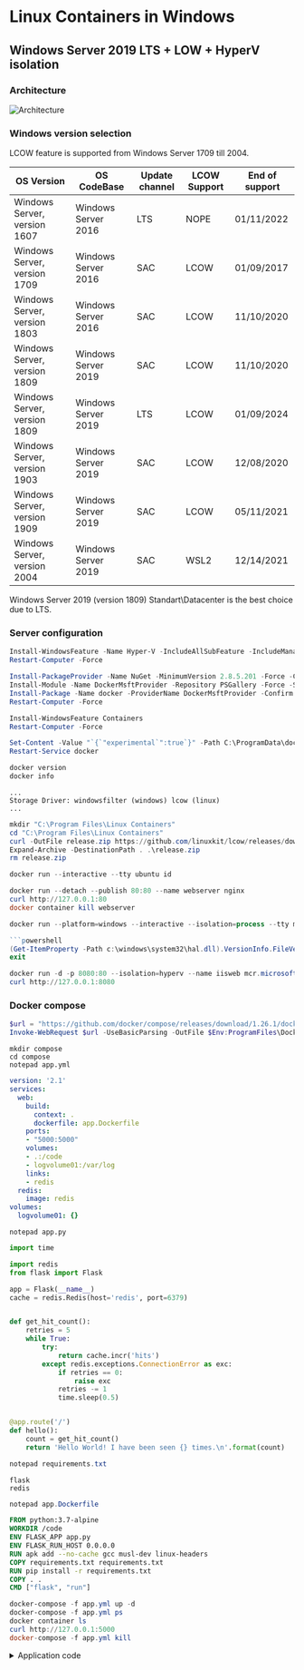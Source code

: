 # Linux Containers in Windows

## Windows Server 2019 LTS + LOW + HyperV isolation

### Architecture

![Architecture](https://app.lucidchart.com/publicSegments/view/ec62639e-1355-45b3-9674-3676d3b00891/image.png)

### Windows version selection

LCOW feature is supported from Windows Server 1709 till 2004.

| OS Version                   | OS CodeBase         | Update channel | LCOW Support | End of support |
| ---------------------------- | ------------------- | -------------- | ------------ | -------------- |
| Windows Server, version 1607 | Windows Server 2016 | LTS            | NOPE         | 01/11/2022     |
| Windows Server, version 1709 | Windows Server 2016 | SAC            | LCOW         | 01/09/2017     |
| Windows Server, version 1803 | Windows Server 2016 | SAC            | LCOW         | 11/10/2020     |
| Windows Server, version 1809 | Windows Server 2019 | SAC            | LCOW         | 11/10/2020     |
| Windows Server, version 1809 | Windows Server 2019 | LTS            | LCOW         | 01/09/2024     |
| Windows Server, version 1903 | Windows Server 2019 | SAC            | LCOW         | 12/08/2020     |
| Windows Server, version 1909 | Windows Server 2019 | SAC            | LCOW         | 05/11/2021     |
| Windows Server, version 2004 | Windows Server 2019 | SAC            | WSL2         | 12/14/2021     |

Windows Server 2019 (version 1809) Standart\Datacenter is the best choice due to LTS.

### Server configuration

```powershell
Install-WindowsFeature -Name Hyper-V -IncludeAllSubFeature -IncludeManagementTools
Restart-Computer -Force
```

```powershell
Install-PackageProvider -Name NuGet -MinimumVersion 2.8.5.201 -Force -Confirm:$False
Install-Module -Name DockerMsftProvider -Repository PSGallery -Force -Scope AllUsers -Confirm:$False
Install-Package -Name docker -ProviderName DockerMsftProvider -Confirm:$False -Force
Restart-Computer -Force
```

```powershell
Install-WindowsFeature Containers
Restart-Computer -Force
```

```powershell
Set-Content -Value "`{`"experimental`":true`}" -Path C:\ProgramData\docker\config\daemon.json
Restart-Service docker
```

```powershell
docker version
docker info
```

```plain
...
Storage Driver: windowsfilter (windows) lcow (linux)
...
```

```powershell
mkdir "C:\Program Files\Linux Containers"
cd "C:\Program Files\Linux Containers"
curl -OutFile release.zip https://github.com/linuxkit/lcow/releases/download/v4.14.35-v0.3.9/release.zip
Expand-Archive -DestinationPath . .\release.zip
rm release.zip
```

```powershell
docker run --interactive --tty ubuntu id
```

```powershell
docker run --detach --publish 80:80 --name webserver nginx
curl http://127.0.0.1:80
docker container kill webserver
```

```powershell
docker run --platform=windows --interactive --isolation=process --tty mcr.microsoft.com/powershell:lts-nanoserver-1809 pwsh.exe

```powershell
(Get-ItemProperty -Path c:\windows\system32\hal.dll).VersionInfo.FileVersion
exit
```

```powershell
docker run -d -p 8080:80 --isolation=hyperv --name iisweb mcr.microsoft.com/windows/servercore/iisdocker
curl http://127.0.0.1:8080
```

### Docker compose

```powershell
$url = "https://github.com/docker/compose/releases/download/1.26.1/docker-compose-Windows-x86_64.exe"
Invoke-WebRequest $url -UseBasicParsing -OutFile $Env:ProgramFiles\Docker\docker-compose.exe
```

```
mkdir compose
cd compose
notepad app.yml
```

```yaml
version: '2.1'
services:
  web:
    build:
      context: .
      dockerfile: app.Dockerfile
    ports:
    - "5000:5000"
    volumes:
    - .:/code
    - logvolume01:/var/log
    links:
    - redis
  redis:
    image: redis
volumes:
  logvolume01: {}
```

```
notepad app.py
```


```python
import time

import redis
from flask import Flask

app = Flask(__name__)
cache = redis.Redis(host='redis', port=6379)


def get_hit_count():
    retries = 5
    while True:
        try:
            return cache.incr('hits')
        except redis.exceptions.ConnectionError as exc:
            if retries == 0:
                raise exc
            retries -= 1
            time.sleep(0.5)


@app.route('/')
def hello():
    count = get_hit_count()
    return 'Hello World! I have been seen {} times.\n'.format(count)
```

```powershell
notepad requirements.txt
```

```plain
flask
redis
```

```powershell
notepad app.Dockerfile
```

```Dockerfile
FROM python:3.7-alpine
WORKDIR /code
ENV FLASK_APP app.py
ENV FLASK_RUN_HOST 0.0.0.0
RUN apk add --no-cache gcc musl-dev linux-headers
COPY requirements.txt requirements.txt
RUN pip install -r requirements.txt
COPY . .
CMD ["flask", "run"]
```

```powershell
docker-compose -f app.yml up -d
docker-compose -f app.yml ps
docker container ls
curl http://127.0.0.1:5000
docker-compose -f app.yml kill
```

<details>
<summary>Application code</summary>
<script src="https://gist.github.com/btower-labz/f4da5b5d66b5d81e6a097d2eaa72f59d.js?file=app.py" />
</details>
